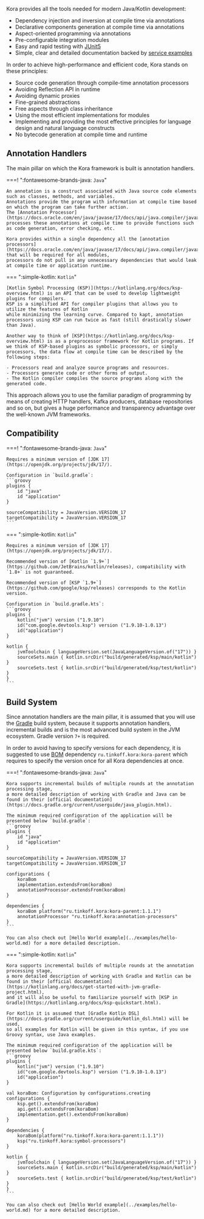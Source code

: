 Kora provides all the tools needed for modern Java/Kotlin development:

- Dependency injection and inversion at compile time via annotations
- Declarative components generation at compile time via annotations
- Aspect-oriented programming via annotations
- Pre-configurable integration modules
- Easy and rapid testing with [JUnit5](junit5.md)
- Simple, clear and detailed documentation backed by [service examples](../examples/kora-examples.md)

In order to achieve high-performance and efficient code, Kora stands on these principles:

- Source code generation through compile-time annotation processors
- Avoiding Reflection API in runtime
- Avoiding dynamic proxies
- Fine-grained abstractions
- Free aspects through class inheritance
- Using the most efficient implementations for modules
- Implementing and providing the most effective principles for language design and natural language constructs
- No bytecode generation at compile time and runtime

## Annotation Handlers

The main pillar on which the Kora framework is built is annotation handlers.

===! ":fontawesome-brands-java: `Java`"

    An annotation is a construct associated with Java source code elements such as classes, methods, and variables.
    Annotations provide the program with information at compile time based on which the program can take further action.
    The [Annotation Processor](https://docs.oracle.com/en/java/javase/17/docs/api/java.compiler/javax/annotation/processing/Processor.html) processes these annotations at compile time to provide functions such as code generation, error checking, etc.

    Kora provides within a single dependency all the [annotation processors](https://docs.oracle.com/en/java/javase/17/docs/api/java.compiler/javax/annotation/processing/Processor.html) that will be required for all modules, 
    processors do not pull in any unnecessary dependencies that would leak at compile time or application runtime.

=== ":simple-kotlin: `Kotlin`"

    [Kotlin Symbol Processing (KSP)](https://kotlinlang.org/docs/ksp-overview.html) is an API that can be used to develop lightweight plugins for compilers.
    KSP is a simplified API for compiler plugins that allows you to utilize the features of Kotlin
    while minimizing the learning curve. Compared to kapt, annotation processors using KSP can run twice as fast (still drastically slower than Java).

    Another way to think of [KSP](https://kotlinlang.org/docs/ksp-overview.html) is as a preprocessor framework for Kotlin programs. If we think of KSP-based plugins as symbolic processors, or simply processors, the data flow at compile time can be described by the following steps:

    - Processors read and analyze source programs and resources.
    - Processors generate code or other forms of output.
    - The Kotlin compiler compiles the source programs along with the generated code.

This approach allows you to use the familiar paradigm of programming by means of creating HTTP handlers,
Kafka producers, database repositories and so on, but gives a huge performance and transparency advantage over the well-known JVM frameworks.

## Compatibility

===! ":fontawesome-brands-java: `Java`"

    Requires a minimum version of [JDK 17](https://openjdk.org/projects/jdk/17/).

    Configuration in `build.gradle`:
    ```groovy
    plugins {
        id "java"
        id "application"
    }   

    sourceCompatibility = JavaVersion.VERSION_17
    targetCompatibility = JavaVersion.VERSION_17
    ```

=== ":simple-kotlin: `Kotlin`"

    Requires a minimum version of [JDK 17](https://openjdk.org/projects/jdk/17/).

    Recommended version of [Kotlin `1.9+`](https://github.com/JetBrains/kotlin/releases), compatibility with `1.8+` is not guaranteed.

    Recommended version of [KSP `1.9+`](https://github.com/google/ksp/releases) corresponds to the Kotlin version.

    Configuration in `build.gradle.kts`:
    ```groovy
    plugins {
        kotlin("jvm") version ("1.9.10")
        id("com.google.devtools.ksp") version ("1.9.10-1.0.13")
        id("application")
    }

    kotlin {
        jvmToolchain { languageVersion.set(JavaLanguageVersion.of("17")) }
        sourceSets.main { kotlin.srcDir("build/generated/ksp/main/kotlin") }
        sourceSets.test { kotlin.srcDir("build/generated/ksp/test/kotlin") }
    }
    ```

## Build System

Since annotation handlers are the main pillar, it is assumed that you will use the [Gradle](https://gradle.org/guides/) build system,
because it supports annotation handlers, incremental builds and is the most advanced build system in the JVM ecosystem.
Gradle version `7+` is required.

In order to avoid having to specify versions for each dependency, it is suggested to use [BOM](https://docs.gradle.org/current/userguide/platforms.html#sub:bom_import)
dependency `ru.tinkoff.kora:kora-parent` which requires to specify the version once for all Kora dependencies at once.

===! ":fontawesome-brands-java: `Java`"

    Kora supports incremental builds of multiple rounds at the annotation processing stage,
    a more detailed description of working with Gradle and Java can be found in their [official documentation](https://docs.gradle.org/current/userguide/java_plugin.html).

    The minimum required configuration of the application will be presented below `build.gradle`:
    ```groovy
    plugins {
        id "java"
        id "application"
    }   

    sourceCompatibility = JavaVersion.VERSION_17
    targetCompatibility = JavaVersion.VERSION_17

    configurations {
        koraBom
        implementation.extendsFrom(koraBom)
        annotationProcessor.extendsFrom(koraBom)
    }

    dependencies {
        koraBom platform("ru.tinkoff.kora:kora-parent:1.1.1")
        annotationProcessor "ru.tinkoff.kora:annotation-processors"
    }
    ```

    You can also check out [Hello World example](../examples/hello-world.md) for a more detailed description.

=== ":simple-kotlin: `Kotlin`"

    Kora supports incremental builds of multiple rounds at the annotation processing stage,
    a more detailed description of working with Gradle and Kotlin can be found in their [official documentation](https://kotlinlang.org/docs/get-started-with-jvm-gradle-project.html),
    and it will also be useful to familiarize yourself with [KSP in Gradle](https://kotlinlang.org/docs/ksp-quickstart.html).

    For Kotlin it is assumed that [Gradle Kotlin DSL](https://docs.gradle.org/current/userguide/kotlin_dsl.html) will be used,
    so all examples for Kotlin will be given in this syntax, if you use Groovy syntax, use Java examples.

    The minimum required configuration of the application will be presented below `build.gradle.kts`:
    ```groovy
    plugins {
        kotlin("jvm") version ("1.9.10")
        id("com.google.devtools.ksp") version ("1.9.10-1.0.13")
        id("application")
    }

    val koraBom: Configuration by configurations.creating
    configurations {
        ksp.get().extendsFrom(koraBom)
        api.get().extendsFrom(koraBom)
        implementation.get().extendsFrom(koraBom)
    }

    dependencies {
        koraBom(platform("ru.tinkoff.kora:kora-parent:1.1.1"))
        ksp("ru.tinkoff.kora:symbol-processors")
    }

    kotlin {
        jvmToolchain { languageVersion.set(JavaLanguageVersion.of("17")) }
        sourceSets.main { kotlin.srcDir("build/generated/ksp/main/kotlin") }
        sourceSets.test { kotlin.srcDir("build/generated/ksp/test/kotlin") }
    }
    ```

    You can also check out [Hello World example](../examples/hello-world.md) for a more detailed description.
